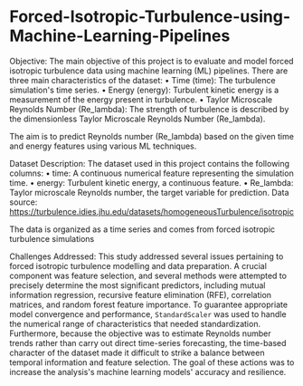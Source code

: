 # Forced-Isotropic-Turbulence-using-Machine-Learning-Pipelines

Objective: 
The main objective of this project is to evaluate and model forced isotropic turbulence data using machine learning (ML) pipelines. There are three main characteristics of the dataset:
•	Time (time): The turbulence simulation's time series.
•	Energy (energy): Turbulent kinetic energy is a measurement of the energy present in turbulence.
•	Taylor Microscale Reynolds Number (Re_lambda): The strength of turbulence is described by the dimensionless Taylor Microscale Reynolds Number (Re_lambda).

The aim is to predict Reynolds number (Re_lambda) based on the given time and energy features using various ML techniques. 

Dataset Description: 
The dataset used in this project contains the following columns:
•	time: A continuous numerical feature representing the simulation time.
•	energy: Turbulent kinetic energy, a continuous feature.
•	Re_lambda: Taylor microscale Reynolds number, the target variable for prediction.
Data source: https://turbulence.idies.jhu.edu/datasets/homogeneousTurbulence/isotropic

The data is organized as a time series and comes from forced isotropic turbulence simulations 

Challenges Addressed:
This study addressed several issues pertaining to forced isotropic turbulence modelling and data preparation. A crucial component was feature selection, and several methods were attempted to precisely determine the most significant predictors, including mutual information regression, recursive feature elimination (RFE), correlation matrices, and random forest feature importance. To guarantee appropriate model convergence and performance, `StandardScaler` was used to handle the numerical range of characteristics that needed standardization. Furthermore, because the objective was to estimate Reynolds number trends rather than carry out direct time-series forecasting, the time-based character of the dataset made it difficult to strike a balance between temporal information and feature selection. The goal of these actions was to increase the analysis's machine learning models' accuracy and resilience.
